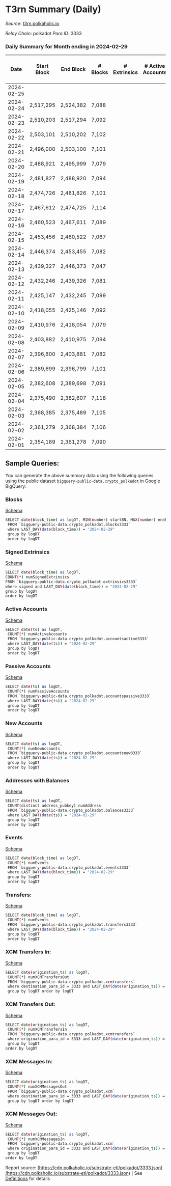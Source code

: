 # T3rn Summary (Daily)

_Source_: [t3rn.polkaholic.io](https://t3rn.polkaholic.io)

*Relay Chain*: polkadot
*Para ID*: 3333



### Daily Summary for Month ending in 2024-02-29


| Date    | Start Block | End Block | # Blocks | # Extrinsics | # Active Accounts | # Passive Accounts | # New Accounts | # Addresses | # Events  | # Transfers ($USD) | # XCM Transfers In ($USD) | # XCM Transfers Out ($USD) | # XCM In | # XCM Out | Issues |
|---------|-------------|-----------|----------|--------------|-------------------|--------------------|----------------|-------------|-----------|--------------------|---------------------------|----------------------------|----------|-----------|--------|
| 2024-02-25 |  |  |  |  |  |  |  |  |  |   |   |   |  |  |  |
| 2024-02-24 | 2,517,295 | 2,524,382 | 7,088 |  |  |  |  | 1 | 14,183 |   |   |   |  |  |  |
| 2024-02-23 | 2,510,203 | 2,517,294 | 7,092 |  |  |  |  | 1 | 14,191 |   |   |   |  |  |  |
| 2024-02-22 | 2,503,101 | 2,510,202 | 7,102 |  |  |  |  | 1 | 14,211 |   |   |   |  |  |  |
| 2024-02-21 | 2,496,000 | 2,503,100 | 7,101 |  |  |  |  | 1 | 14,209 |   |   |   |  |  |  |
| 2024-02-20 | 2,488,921 | 2,495,999 | 7,079 |  |  |  |  | 1 | 14,165 |   |   |   |  |  |  |
| 2024-02-19 | 2,481,827 | 2,488,920 | 7,094 |  |  |  |  | 1 | 14,195 |   |   |   |  |  |  |
| 2024-02-18 | 2,474,726 | 2,481,826 | 7,101 |  |  |  |  | 1 | 14,209 |   |   |   |  |  |  |
| 2024-02-17 | 2,467,612 | 2,474,725 | 7,114 |  |  |  |  | 1 | 14,235 |   |   |   |  |  |  |
| 2024-02-16 | 2,460,523 | 2,467,611 | 7,089 |  |  |  |  | 1 | 14,185 |   |   |   |  |  |  |
| 2024-02-15 | 2,453,456 | 2,460,522 | 7,067 |  |  |  |  | 1 | 14,140 |   |   |   |  |  |  |
| 2024-02-14 | 2,446,374 | 2,453,455 | 7,082 |  |  |  |  | 1 | 14,171 |   |   |   |  |  |  |
| 2024-02-13 | 2,439,327 | 2,446,373 | 7,047 |  |  |  |  | 1 | 14,101 |   |   |   |  |  |  |
| 2024-02-12 | 2,432,246 | 2,439,326 | 7,081 |  |  |  |  | 1 | 14,169 |   |   |   |  |  |  |
| 2024-02-11 | 2,425,147 | 2,432,245 | 7,099 |  |  |  |  | 1 | 14,205 |   |   |   |  |  |  |
| 2024-02-10 | 2,418,055 | 2,425,146 | 7,092 |  |  |  |  | 1 | 14,191 |   |   |   |  |  |  |
| 2024-02-09 | 2,410,976 | 2,418,054 | 7,079 |  |  |  |  | 1 | 14,165 |   |   |   |  |  |  |
| 2024-02-08 | 2,403,882 | 2,410,975 | 7,094 |  |  |  |  | 1 | 14,195 |   |   |   |  |  |  |
| 2024-02-07 | 2,396,800 | 2,403,881 | 7,082 |  |  |  |  | 1 | 14,171 |   |   |   |  |  |  |
| 2024-02-06 | 2,389,699 | 2,396,799 | 7,101 |  |  |  |  | 1 | 14,209 |   |   |   |  |  |  |
| 2024-02-05 | 2,382,608 | 2,389,698 | 7,091 |  |  |  |  | 1 | 14,189 |   |   |   |  |  |  |
| 2024-02-04 | 2,375,490 | 2,382,607 | 7,118 |  |  |  |  | 1 | 14,243 |   |   |   |  |  |  |
| 2024-02-03 | 2,368,385 | 2,375,489 | 7,105 |  |  |  |  | 1 | 14,217 |   |   |   |  |  |  |
| 2024-02-02 | 2,361,279 | 2,368,384 | 7,106 |  |  |  |  | 1 | 14,219 |   |   |   |  |  |  |
| 2024-02-01 | 2,354,189 | 2,361,278 | 7,090 |  |  |  |  | 1 | 14,187 |   |   |   |  |  |  |

## Sample Queries:
You can generate the above summary data using the following queries using the public dataset `bigquery-public-data.crypto_polkadot` in Google BigQuery:


### Blocks 

[Schema](https://github.com/colorfulnotion/substrate-etl/blob/main/schema/blocks.json)

```bash
SELECT date(block_time) as logDT, MIN(number) startBN, MAX(number) endBN, COUNT(*) numBlocks 
 FROM `bigquery-public-data.crypto_polkadot.blocks3333`  
 where LAST_DAY(date(block_time)) = "2024-02-29" 
 group by logDT 
 order by logDT
```

### Signed Extrinsics 

[Schema](https://github.com/colorfulnotion/substrate-etl/blob/main/schema/extrinsics.json)

```bash
SELECT date(block_time) as logDT, 
COUNT(*) numSignedExtrinsics 
FROM `bigquery-public-data.crypto_polkadot.extrinsics3333`  
where signed and LAST_DAY(date(block_time)) = "2024-02-29" 
group by logDT 
order by logDT
```

### Active Accounts 

[Schema](https://github.com/colorfulnotion/substrate-etl/blob/main/schema/accountsactive.json)

```bash
SELECT date(ts) as logDT, 
 COUNT(*) numActiveAccounts 
 FROM `bigquery-public-data.crypto_polkadot.accountsactive3333` 
 where LAST_DAY(date(ts)) = "2024-02-29" 
 group by logDT 
 order by logDT
```

### Passive Accounts 

[Schema](https://github.com/colorfulnotion/substrate-etl/blob/main/schema/accountspassive.json)

```bash
SELECT date(ts) as logDT, 
 COUNT(*) numPassiveAccounts 
 FROM `bigquery-public-data.crypto_polkadot.accountspassive3333` 
 where LAST_DAY(date(ts)) = "2024-02-29" 
 group by logDT 
 order by logDT
```

### New Accounts 

[Schema](https://github.com/colorfulnotion/substrate-etl/blob/main/schema/accountsnew.json)

```bash
SELECT date(ts) as logDT, 
 COUNT(*) numNewAccounts 
 FROM `bigquery-public-data.crypto_polkadot.accountsnew3333` 
 where LAST_DAY(date(ts)) = "2024-02-29" 
 group by logDT
 order by logDT
```

### Addresses with Balances 

[Schema](https://github.com/colorfulnotion/substrate-etl/blob/main/schema/balances.json)

```bash
SELECT date(ts) as logDT,
 COUNT(distinct address_pubkey) numAddress 
 FROM `bigquery-public-data.crypto_polkadot.balances3333` 
 where LAST_DAY(date(ts)) = "2024-02-29" 
 group by logDT 
 order by logDT
```

### Events 

[Schema](https://github.com/colorfulnotion/substrate-etl/blob/main/schema/events.json)

```bash
SELECT date(block_time) as logDT, 
 COUNT(*) numEvents 
 FROM `bigquery-public-data.crypto_polkadot.events3333` 
 where LAST_DAY(date(block_time)) = "2024-02-29" 
 group by logDT 
 order by logDT
```

### Transfers:

[Schema](https://github.com/colorfulnotion/substrate-etl/blob/main/schema/transfers.json)

```bash
SELECT date(block_time) as logDT, 
 COUNT(*) numEvents 
 FROM `bigquery-public-data.crypto_polkadot.transfers3333` 
 where LAST_DAY(date(block_time)) = "2024-02-29" 
 group by logDT 
 order by logDT
```

### XCM Transfers In: 

[Schema](https://github.com/colorfulnotion/substrate-etl/blob/main/schema/xcmtransfers.json)

```bash
SELECT date(origination_ts) as logDT, 
 COUNT(*) numXCMTransfersOut 
 FROM `bigquery-public-data.crypto_polkadot.xcmtransfers` 
 where destination_para_id = 3333 and LAST_DAY(date(origination_ts)) = "2024-02-29" 
 group by logDT order by logDT
```

### XCM Transfers Out: 

[Schema](https://github.com/colorfulnotion/substrate-etl/blob/main/schema/xcmtransfers.json)

```bash
SELECT date(origination_ts) as logDT, 
 COUNT(*) numXCMTransfersIn 
 FROM `bigquery-public-data.crypto_polkadot.xcmtransfers` 
 where origination_para_id = 3333 and LAST_DAY(date(origination_ts)) = "2024-02-29" 
 group by logDT 
order by logDT
```

### XCM Messages In: 

[Schema](https://github.com/colorfulnotion/substrate-etl/blob/main/schema/xcm.json)

```bash
SELECT date(origination_ts) as logDT, 
 COUNT(*) numXCMMessagesOut 
 FROM `bigquery-public-data.crypto_polkadot.xcm` 
 where destination_para_id = 3333 and LAST_DAY(date(origination_ts)) = "2024-02-29" 
 group by logDT order by logDT
```

### XCM Messages Out: 

[Schema](https://github.com/colorfulnotion/substrate-etl/blob/main/schema/xcm.json)

```bash
SELECT date(origination_ts) as logDT, 
 COUNT(*) numXCMMessagesIn 
 FROM `bigquery-public-data.crypto_polkadot.xcm` 
 where origination_para_id = 3333 and LAST_DAY(date(origination_ts)) = "2024-02-29" 
 group by logDT 
order by logDT
```


Report source: [https://cdn.polkaholic.io/substrate-etl/polkadot/3333.json](https://cdn.polkaholic.io/substrate-etl/polkadot/3333.json) | See [Definitions](/DEFINITIONS.md) for details

